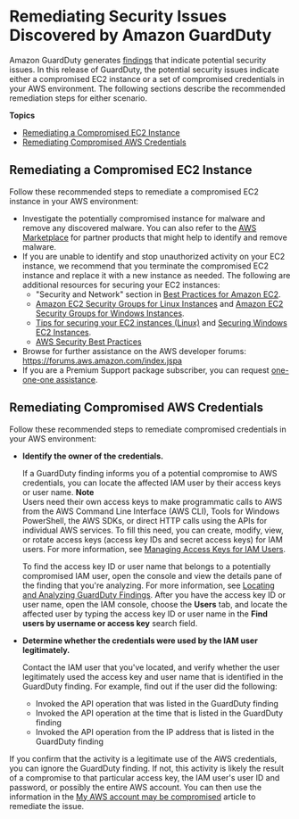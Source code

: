 # Remediating Security Issues Discovered by Amazon GuardDuty<a name="guardduty_remediate"></a>

Amazon GuardDuty generates [findings](guardduty_findings.md) that indicate potential security issues\. In this release of GuardDuty, the potential security issues indicate either a compromised EC2 instance or a set of compromised credentials in your AWS environment\. The following sections describe the recommended remediation steps for either scenario\.

**Topics**
+ [Remediating a Compromised EC2 Instance](#compromised-ec2)
+ [Remediating Compromised AWS Credentials](#compromised-creds)

## Remediating a Compromised EC2 Instance<a name="compromised-ec2"></a>

Follow these recommended steps to remediate a compromised EC2 instance in your AWS environment:
+ Investigate the potentially compromised instance for malware and remove any discovered malware\. You can also refer to the [AWS Marketplace](https://aws.amazon.com/marketplace) for partner products that might help to identify and remove malware\.
+ If you are unable to identify and stop unauthorized activity on your EC2 instance, we recommend that you terminate the compromised EC2 instance and replace it with a new instance as needed\. The following are additional resources for securing your EC2 instances:
  + "Security and Network" section in [Best Practices for Amazon EC2](http://docs.aws.amazon.com/AWSEC2/latest/UserGuide/ec2-best-practices.html)\.
  + [Amazon EC2 Security Groups for Linux Instances](https://docs.aws.amazon.com/AWSEC2/latest/UserGuide/using-network-security.html) and [Amazon EC2 Security Groups for Windows Instances](https://docs.aws.amazon.com/AWSEC2/latest/WindowsGuide/using-network-security.html)\.
  + [Tips for securing your EC2 instances \(Linux\)](https://aws.amazon.com/articles/tips-for-securing-your-ec2-instance/) and [Securing Windows EC2 Instances](https://aws.amazon.com/answers/security/aws-securing-windows-instances/)\.
  + [AWS Security Best Practices](https://d0.awsstatic.com/whitepapers/Security/AWS_Security_Best_Practices.pdf)
+ Browse for further assistance on the AWS developer forums: [https://forums\.aws\.amazon\.com/index\.jspa](https://forums.aws.amazon.com/index.jspa) 
+ If you are a Premium Support package subscriber, you can request [one\-one\-one assistance](https://console.aws.amazon.com/support/home#/case/create?issueType=technical)\. 

## Remediating Compromised AWS Credentials<a name="compromised-creds"></a>

Follow these recommended steps to remediate compromised credentials in your AWS environment:
+ **Identify the owner of the credentials\.**

  If a GuardDuty finding informs you of a potential compromise to AWS credentials, you can locate the affected IAM user by their access keys or user name\.
**Note**  
Users need their own access keys to make programmatic calls to AWS from the AWS Command Line Interface \(AWS CLI\), Tools for Windows PowerShell, the AWS SDKs, or direct HTTP calls using the APIs for individual AWS services\. To fill this need, you can create, modify, view, or rotate access keys \(access key IDs and secret access keys\) for IAM users\. For more information, see [Managing Access Keys for IAM Users](http://docs.aws.amazon.com/IAM/latest/UserGuide/id_credentials_access-keys.html)\.

  To find the access key ID or user name that belongs to a potentially compromised IAM user, open the console and view the details pane of the finding that you're analyzing\. For more information, see [Locating and Analyzing GuardDuty Findings](guardduty_findings.md#guardduty_working-with-findings)\. After you have the access key ID or user name, open the IAM console, choose the **Users** tab, and locate the affected user by typing the access key ID or user name in the **Find users by username or access key** search field\. 
+ **Determine whether the credentials were used by the IAM user legitimately\.**

  Contact the IAM user that you've located, and verify whether the user legitimately used the access key and user name that is identified in the GuardDuty finding\. For example, find out if the user did the following:
  + Invoked the API operation that was listed in the GuardDuty finding
  + Invoked the API operation at the time that is listed in the GuardDuty finding
  + Invoked the API operation from the IP address that is listed in the GuardDuty finding

If you confirm that the activity is a legitimate use of the AWS credentials, you can ignore the GuardDuty finding\. If not, this activity is likely the result of a compromise to that particular access key, the IAM user's user ID and password, or possibly the entire AWS account\. You can then use the information in the [My AWS account may be compromised](https://aws.amazon.com/premiumsupport/knowledge-center/potential-account-compromise/) article to remediate the issue\.